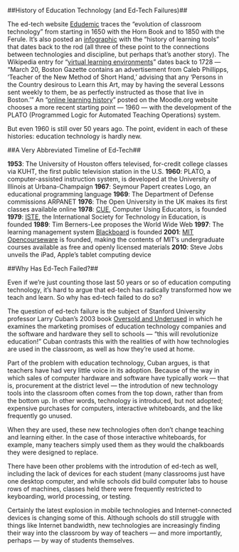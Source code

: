 ##History of Education Technology (and Ed-Tech Failures)##

The ed-tech website [Edudemic](http://edudemic.com/2011/04/classroom-technology/) traces the “evolution of classroom technology” from starting in 1650 with the Horn Book and to 1850 with the Ferule. It’s also posted an [infographic](http://edudemic.com/2012/04/the-history-of-learning-tools-infographic/) with the “history of learning tools” that dates back to the rod (all three of these point to the connections between technologies and discipline, but perhaps that’s another story). The Wikipedia entry for “[virtual learning environments](http://en.wikipedia.org/wiki/History_of_virtual_learning_environments)” dates back to 1728 — “March 20, Boston Gazette contains an advertisement from Caleb Phillipps, ‘Teacher of the New Method of Short Hand,’ advising that any ‘Persons in the Country desirous to Learn this Art, may by having the several Lessons sent weekly to them, be as perfectly instructed as those that live in Boston.’” An “[online learning history](http://docs.moodle.org/23/en/Online_Learning_History)” posted on the Moodle.org website chooses a more recent starting point — 1960 — with the development of the PLATO (Programmed Logic for Automated Teaching Operations) system.

But even 1960 is still over 50 years ago. The point, evident in each of these histories: education technology is hardly new.

##A Very Abbreviated Timeline of Ed-Tech##

**1953**: The University of Houston offers televised, for-credit college classes via KUHT, the first public television station in the U.S.
**1960**:  PLATO, a computer-assisted instruction system, is developed at the University of Illinois at Urbana-Champaign
**1967**:  Seymour Papert creates Logo, an educational programming language
**1969**: The Department of Defense commissions ARPANET
**1976**: The Open University in the UK makes its first classes available online
**1978**:  [CUE](http://www.cue.org/), Computer Using Educators, is founded
**1979**:  [ISTE](http://iste.org), the International Society for Technology in Education, is founded
**1989**: Tim Berners-Lee proposes the World Wide Web
**1997**:  The learning management system [Blackboard](http://blackboard.com) is founded
**2001**:  [MIT Opencourseware](http://ocw.mit.edu) is founded, making the contents of MIT’s undergraduate courses available as free and openly licensed materials 
**2010**: Steve Jobs unveils the iPad, Apple’s tablet computing device

##Why Has Ed-Tech Failed?##

Even if we’re just counting those last 50 years or so of education computing technology, it’s hard to argue that ed-tech has radically transformed how we teach and learn. So why has ed-tech failed to do so?

The question of ed-tech failure is the subject of Stanford University professor Larry Cuban’s 2003 book [Oversold and Underused](http://www.hup.harvard.edu/catalog.php?isbn=9780674011090) in which he examines the marketing promises of education technology companies and the software and hardware they sell to schools — “this will revolutionize education!” Cuban contrasts this with the realities of with how technologies are used in the classroom, as well as how they’re used at home.

Part of the problem with education technology, Cuban argues, is that teachers have had very little voice in its adoption. Because of the way in which sales of computer hardware and software have typically work — that is, procurement at the district level — the introdution of new technology tools into the classroom often comes from the top down, rather than from the bottom up. In other words, technology is introduced, but not adopted; expensive purchases for computers, interactive whiteboards, and the like frequently go unused.

When they are used, these new technologies often don’t change teaching and learning either. In the case of those interactive whiteboards, for example, many teachers simply used them as they would the chalkboards they were designed to replace.

There have been other problems with the introdution of ed-tech as well, including the lack of devices for each student (many classrooms just have one desktop computer, and while schools did build computer labs to house rows of machines, classes held there were frequently restricted to keyboarding, world processing, or testing. 

Certainly the latest explosion in mobile technologies and Internet-connected devices is changing some of this. Although schools do still struggle with things like Internet bandwidth, new technologies are increasingly finding their way into the classroom by way of teachers — and more importantly, perhaps — by way of students themselves.

 